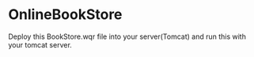 # OnlineBookStore
Deploy this BookStore.wqr file into your server(Tomcat) and run this with your tomcat server. 
